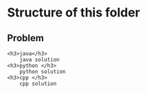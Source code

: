 # Structure of this folder


## Problem 
	<h3>java</h3>
		java solution
	<h3>python </h3>
		python solution
	<h3>cpp </h3>
		cpp solution
